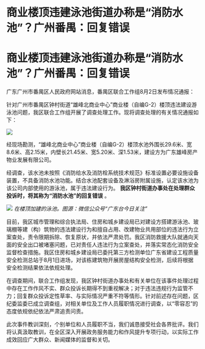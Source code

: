 # 商业楼顶违建泳池街道办称是“消防水池”？广州番禺：回复错误

# 商业楼顶违建泳池街道办称是“消防水池”？广州番禺：回复错误

广东广州市番禺区人民政府网站消息，番禺区联合工作组8月2日发布情况通报：

针对广州市番禺区钟村街道“雄峰北商业中心”商业楼（自编G-2）楼顶违法建设游泳池问题，我区联合工作组开展了调查处理工作。现将调查处理的有关情况通报如下：

![](https://inews.gtimg.com/newsapp_bt/0/15815637339/1000)

经现场勘测，“雄峰北商业中心”商业楼（自编G-2）楼顶水池外围长29.6米、宽8.6米、高2.15米，内壁长21.45米、宽5.20米、深1.53米，建设方为广东雄峰房产物业发展有限公司。

经调查，该水池未按照《消防给水及消防栓系统技术规范》标准设置必要设施设备装置，不具备消防水池功能。结合水池配套设备及淋浴房附属设施，认定该水池为该公司内部使用的游泳池，属于违法建设行为。
**我区钟村街道办事处在处理群众投诉时，将其称为“消防水池”的回复错误** 。

![](https://inews.gtimg.com/newsapp_bt/0/15815637340/1000)
_在楼顶加建的泳池。图源：微信公众号“广东台今日关注”_

目前，我区城市管理和综合执法局、住房和城乡建设局已对建设方搭建游泳池、玻璃棚等建（构）筑物的违法建设行为和擅自占用、改建物业共用部位的违法行为立案查处，责令限期拆除、恢复原状，并依法严肃处罚。我区消防救援大队就通向天面的安全出口被堵塞问题，已对责任人违法行为立案查处，并落实常态化消防安全监督检查措施。我区住房和城乡建设局已委托第三方检测单位广东省建设工程质量安全检测总站于8月1日进场，对该栋建筑物开展房屋结构安全检测，后续将根据安全检测结果依法依规处理。

在调查期间，联合工作组发现，我区钟村街道办事处和有关单位在该事件处理过程中存在工作作风不实、群众投诉长期得不到重视解决；对于违法违规行为监管不力；回复群众投诉定性草率、与实际情况严重不符等情形。针对前述存在问题，区纪委监委已成立调查组，对相关单位及工作人员履职情况进行调查，以“零容忍”的态度依规依纪依法严肃追责问责。

此次事件教训深刻，个别单位和人员履职不当，我们诚恳接受社会各界批评。我们将认真汲取教训，在全区深入开展政务服务能力和作风提升专项行动，以实际工作成效回应广大群众、新闻媒体的监督和关切。

